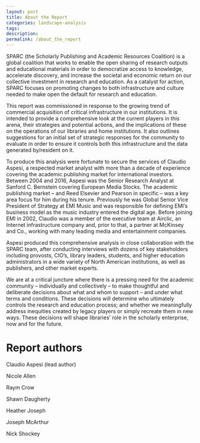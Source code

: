 ```yaml
---
layout: post
title: About the Report
categories: landscape-analysis
tags:
description:
permalink: /about_the_report
---
```


SPARC (the Scholarly Publishing and Academic Resources Coalition) is a global coalition that works to enable the open sharing of research outputs and educational materials in order to democratize access to knowledge, accelerate discovery, and increase the societal and economic return on our collective investment in research and education. As a catalyst for action, SPARC focuses on promoting changes to both infrastructure and culture needed to make open the default for research and education.

This report was commissioned in response to the growing trend of commercial acquisition of critical infrastructure in our institutions. It is intended to provide a comprehensive look at the current players in this arena, their strategies and potential actions, and the implications of these on the operations of our libraries and home institutions. It also outlines suggestions for an initial set of strategic responses for the community to evaluate in order to ensure it controls both this infrastructure and the data generated by/resident on it.

To produce this analysis were fortunate to secure the services of Claudio Aspesi, a respected market analyst with more than a decade of experience covering the academic publishing market for international investors. Between 2004 and 2016, Aspesi was the Senior Research Analyst at Sanford C. Bernstein covering European Media Stocks. The academic publishing market – and Reed Elsevier and Pearson in specific – was a key area focus for him during his tenure. Previously he was Global Senior Vice President of Strategy at EMI Music and was responsible for defining EMI’s business model as the music industry entered the digital age. Before joining EMI in 2002, Claudio was a member of the executive team at Airclic, an Internet infrastructure company and, prior to that, a partner at McKinsey and Co., working with many leading media and entertainment companies.

Aspesi produced this comprehensive analysis in close collaboration with the SPARC team, after conducting interviews with dozens of key stakeholders including provosts, CIO’s, library leaders, students, and higher education administrators in a wide variety of North American institutions, as well as publishers, and other market experts.

We are at a critical juncture where there is a pressing need for the academic community – individually and collectively – to make thoughtful and deliberate decisions about what and whom to support – and under what terms and conditions. These decisions will determine who ultimately controls the research and education process; and whether we meaningfully address inequities created by legacy players or simply recreate them in new ways. These decisions will shape libraries’ role in the scholarly enterprise, now and for the future.

# Report authors

Claudio Aspesi (lead author)

Nicole Allen

Raym Crow

Shawn Daugherty

Heather Joseph

Joseph McArthur

Nick Shockey
